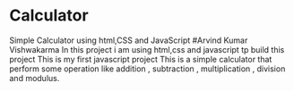 # Calculator
Simple Calculator using html,CSS and JavaScript
#Arvind Kumar Vishwakarma
In this project i am using html,css and javascript tp build this project
This is my first javascript project
This is a simple calculator that perform some operation like addition , subtraction , multiplication , division and modulus.
